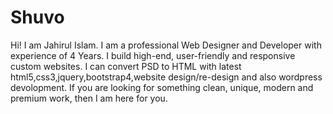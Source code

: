 # Shuvo
 Hi! I am Jahirul Islam.      I am a professional Web Designer and Developer with experience of 4 Years.      I build high-end, user-friendly and responsive custom websites.       I can convert PSD to HTML with latest html5,css3,jquery,bootstrap4,website design/re-design and also wordpress devolopment. If you are looking for something clean, unique, modern and premium work, then I am here for you.
